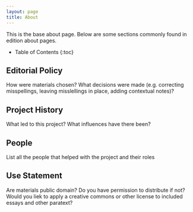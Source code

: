 ```yaml
---
layout: page
title: About
---
```


<!-- Note no title because it is provided in the frontmatter, above -->

This is the base about page. Below are some sections commonly found in edition about pages. 

* Table of Contents
{:toc}

## Editorial Policy

How were materials chosen? What decisions were made (e.g. correcting misspellings, leaving misslellings in place, adding contextual notes)? 

## Project History

What led to this project? What influences have there been?

## People

List all the people that helped with the project and their roles

## Use Statement

Are materials public domain? Do you have permission to distribute if not? Would you liek to apply a creative commons or other license to included essays and other paratext? 
